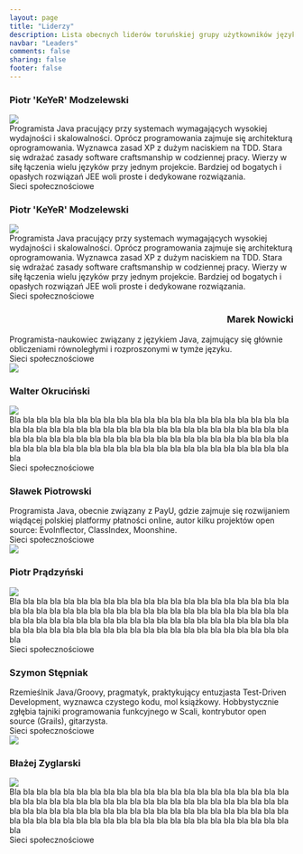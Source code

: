 ```yaml
---
layout: page
title: "Liderzy"
description: Lista obecnych liderów toruńskiej grupy użytkowników języka Java
navbar: "Leaders"
comments: false
sharing: false
footer: false
---
```

<div class="panel panel-default">
  <div class="panel-heading">
    <h3 class="panel-title">Piotr 'KeYeR' Modzelewski</h3>
  </div>
  <div class="panel-body">
    <div class="row">
      <div class="col-md-3">
        <img class="no-border leader-face" src="{{ root_url }}/images/leaders/modzelewski-piotr.jpg" />
      </div>
      <div class="col-md-9">
        <div class="row">
          <div class="col-md-12">
            Programista Java pracujący przy systemach wymagających wysokiej wydajności i&nbsp;skalowalności. Oprócz programowania zajmuje się architekturą oprogramowania. Wyznawca zasad XP z dużym naciskiem na TDD. Stara się wdrażać zasady software craftsmanship w codziennej pracy. Wierzy w siłę łączenia wielu języków przy jednym projekcie. Bardziej od bogatych i opasłych rozwiązań JEE woli proste i dedykowane rozwiązania.
          </div>
        </div>
        <div class="row">
          <div class="col-md-12">
            Sieci społecznościowe
          </div>
        </div>
      </div>
    </div>
  </div>
</div>

<h3>Piotr 'KeYeR' Modzelewski</h3>
<div class="row">
  <div class="col-md-3">
    <img class="no-border leader-face" src="{{ root_url }}/images/leaders/modzelewski-piotr.jpg" />
  </div>
  <div class="col-md-9">
    <div class="row">
      <div class="col-md-12">
        Programista Java pracujący przy systemach wymagających wysokiej wydajności i&nbsp;skalowalności. Oprócz programowania zajmuje się architekturą oprogramowania. Wyznawca zasad XP z dużym naciskiem na TDD. Stara się wdrażać zasady software craftsmanship w codziennej pracy. Wierzy w siłę łączenia wielu języków przy jednym projekcie. Bardziej od bogatych i opasłych rozwiązań JEE woli proste i dedykowane rozwiązania.
      </div>
    </div>
    <div class="row">
      <div class="col-md-12">
        Sieci społecznościowe
      </div>
    </div>
  </div>
</div>

<h3 style="text-align: right;">Marek Nowicki</h3>
<div class="row">
  <div class="col-md-9">
    <div class="row">
      <div class="col-md-12">
        Programista-naukowiec związany z językiem Java, zajmujący się głównie obliczeniami równoległymi i rozproszonymi w tymże języku.
      </div>
    </div>
    <div class="row">
      <div class="col-md-12">
        Sieci społecznościowe
      </div>
    </div>
  </div>
  <div class="col-md-3">
    <img class="no-border leader-face" src="{{ root_url }}/images/leaders/nowicki-marek.jpg" />
  </div>
</div>

<h3>Walter Okruciński</h3>
<div class="row">
  <div class="col-md-3">
    <img class="no-border leader-face" src="{{ root_url }}/images/leaders/okrucinski-walter.jpg" />
  </div>
  <div class="col-md-9">
    <div class="row">
      <div class="col-md-12">
        Bla bla bla bla bla bla bla bla bla bla bla bla bla bla bla bla bla bla bla bla bla bla bla bla bla bla bla bla bla bla bla bla bla bla bla bla bla bla bla bla bla bla bla bla bla bla bla bla bla bla bla bla bla bla bla bla bla bla bla bla bla bla bla bla bla bla bla bla bla bla bla bla bla bla bla bla bla bla bla bla bla bla bla bla bla
      </div>
    </div>
    <div class="row">
      <div class="col-md-12">
        Sieci społecznościowe
      </div>
    </div>
  </div>
</div>

<h3>Sławek Piotrowski</h3>
<div class="row">
  <div class="col-md-9">
    <div class="row">
      <div class="col-md-12">
        Programista Java, obecnie związany z PayU, gdzie zajmuje się rozwijaniem wiądącej polskiej platformy płatności online, autor kilku projektów open source: EvoInflector, ClassIndex, Moonshine.
      </div>
    </div>
    <div class="row">
      <div class="col-md-12">
        Sieci społecznościowe
      </div>
    </div>
  </div>
  <div class="col-md-3">
    <img class="no-border leader-face" src="{{ root_url }}/images/leaders/piotrowski-slawek.jpg" />
  </div>
</div>

<h3>Piotr Prądzyński</h3>
<div class="row">
  <div class="col-md-3">
    <img class="no-border leader-face" src="{{ root_url }}/images/leaders/pradzynski-piotr.jpg" />
  </div>
  <div class="col-md-9">
    <div class="row">
      <div class="col-md-12">
        Bla bla bla bla bla bla bla bla bla bla bla bla bla bla bla bla bla bla bla bla bla bla bla bla bla bla bla bla bla bla bla bla bla bla bla bla bla bla bla bla bla bla bla bla bla bla bla bla bla bla bla bla bla bla bla bla bla bla bla bla bla bla bla bla bla bla bla bla bla bla bla bla bla bla bla bla bla bla bla bla bla bla bla bla bla
      </div>
    </div>
    <div class="row">
      <div class="col-md-12">
        Sieci społecznościowe
      </div>
    </div>
  </div>
</div>

<h3>Szymon Stępniak</h3>
<div class="row">
  <div class="col-md-9">
    <div class="row">
      <div class="col-md-12">
        Rzemieślnik Java/Groovy, pragmatyk, praktykujący entuzjasta Test-Driven Development, wyznawca czystego kodu, mol książkowy. Hobbystycznie zgłębia tajniki programowania funkcyjnego w Scali, kontrybutor open source (Grails), gitarzysta.
      </div>
    </div>
    <div class="row">
      <div class="col-md-12">
        Sieci społecznościowe
      </div>
    </div>
  </div>
  <div class="col-md-3">
    <img class="no-border leader-face" src="{{ root_url }}/images/leaders/stepniak-szymon.jpg" />
  </div>
</div>

<h3>Błażej Zyglarski</h3>
<div class="row">
  <div class="col-md-3">
    <img class="no-border leader-face" src="{{ root_url }}/images/leaders/zyglarski-blazej.jpg" />
  </div>
  <div class="col-md-9">
    <div class="row">
      <div class="col-md-12">
        Bla bla bla bla bla bla bla bla bla bla bla bla bla bla bla bla bla bla bla bla bla bla bla bla bla bla bla bla bla bla bla bla bla bla bla bla bla bla bla bla bla bla bla bla bla bla bla bla bla bla bla bla bla bla bla bla bla bla bla bla bla bla bla bla bla bla bla bla bla bla bla bla bla bla bla bla bla bla bla bla bla bla bla bla bla
      </div>
    </div>
    <div class="row">
      <div class="col-md-12">
        Sieci społecznościowe
      </div>
    </div>
  </div>
</div>